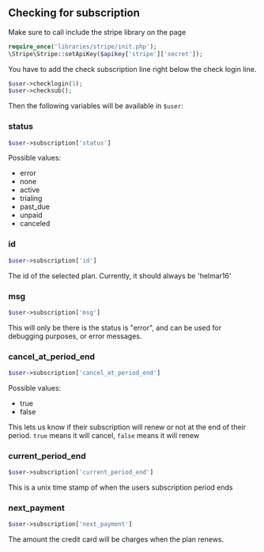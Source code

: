 ## Checking for subscription

Make sure to call include the stripe library on the page
```php
require_once('libraries/stripe/init.php');
\Stripe\Stripe::setApiKey($apikey['stripe']['secret']);
```


You have to add the check subscription line right below the check login line.
```php
$user->checklogin(1);
$user->checksub();
```

Then the following variables will be available in `$user`:

### status
```php
$user->subscription['status']
```
Possible values:

* error
* none
* active
* trialing
* past_due
* unpaid
* canceled

### id

```php
$user->subscription['id']
```
The id of the selected plan. Currently, it should always be 'helmar16'

### msg

```php
$user->subscription['msg']
```
This will only be there is the status is "error", and can be used for debugging purposes, or error messages.

### cancel_at_period_end

```php
$user->subscription['cancel_at_period_end']
```
Possible values:

* true
* false

This lets us know if their subscription will renew or not at the end of their period. `true` means it will cancel, `false` means it will renew

### current_period_end

```php
$user->subscription['current_period_end']
```
This is a unix time stamp of when the users subscription period ends

### next_payment

```php
$user->subscription['next_payment']
```
The amount the credit card will be charges when the plan renews.
